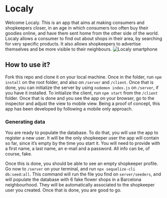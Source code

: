 # Localy
Welcome Localy. This is an app that aims at making consumers and shopkeepers closer, in an age in which consumers too often buy their goodies online, and have them sent home from the other side of the world. Localy allows a consumer to find out about shops in their area, by searching for very specific products. It also allows shopkeepers to advertise themselves and be more visible to their neighbours.
<img src="./client/public/localymock.png" alt="Localy smartphone" />

## How to use it?
Fork this repo and clone it on your local machine. Once in the folder, run `npm install` on the root folder, and also on `/server` and `/client`.
Once that is done, you can initialize the server by using `nodemon index.js` on `/server`, if you have it installed. To initialize the client, run `npm start` from the `/client` folder.
Once that is done and you see the app on your browser, go to the inspector and adjust the view to mobile view. Being a proof of concept, this app has been developed by following a mobile only approach.

### Generating data
You are ready to populate the database. To do that, you will use the app to register a new user. It will be the only shopkeeper user the app will contain so far, since it’s empty by the time you start it. You will need to provide with a first name, a last name, an e-mail and a password. All info can be, of course, fake.

Once this is done, you should be able to see an empty shopkeeper profile. Go now to `/server` on your terminal, and run `npx sequelize-cli db:seed:all`. This command will run the file you find on `server/seeders`, and will populate the database with 6 fake flower shops in a Barcelona neighbourhood. They will be automatically associated to the shopkeeper user you created. Once that is done, you are good to go.
